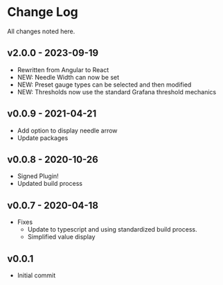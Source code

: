 # Change Log

All changes noted here.

## v2.0.0 - 2023-09-19

- Rewritten from Angular to React
- NEW: Needle Width can now be set
- NEW: Preset gauge types can be selected and then modified
- NEW: Thresholds now use the standard Grafana threshold mechanics

## v0.0.9 - 2021-04-21

- Add option to display needle arrow
- Update packages

## v0.0.8 - 2020-10-26

- Signed Plugin!
- Updated build process

## v0.0.7 - 2020-04-18

- Fixes
  - Update to typescript and using standardized build process.
  - Simplified value display

## v0.0.1

- Initial commit
